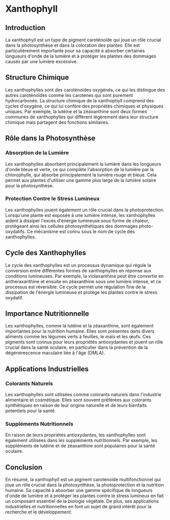 # Xanthophyll

## Introduction

La xanthophyll est un type de pigment caroténoïde qui joue un rôle crucial dans la photosynthèse et dans la coloration des plantes. Elle est particulièrement importante pour sa capacité à absorber certaines longueurs d'onde de la lumière et à protéger les plantes des dommages causés par une lumière excessive.

## Structure Chimique

Les xanthophylles sont des caroténoïdes oxygénés, ce qui les distingue des autres caroténoïdes comme les carotenes qui sont purement hydrocarbonés. La structure chimique de la xanthophyll comprend des cycles d'oxygène, ce qui lui confère des propriétés chimiques et physiques uniques. Par exemple, la lutéine et la zéaxanthine sont deux formes communes de xanthophylles qui diffèrent légèrement dans leur structure chimique mais partagent des fonctions similaires.

## Rôle dans la Photosynthèse

### Absorption de la Lumière

Les xanthophylles absorbent principalement la lumière dans les longueurs d'onde bleue et verte, ce qui complète l'absorption de la lumière par la chlorophylle, qui absorbe principalement la lumière rouge et bleue. Cela permet aux plantes d'utiliser une gamme plus large de la lumière solaire pour la photosynthèse.

### Protection Contre le Stress Lumineux

Les xanthophylles jouent également un rôle crucial dans la photoprotection. Lorsqu'une plante est exposée à une lumière intense, les xanthophylles aident à dissiper l'excès d'énergie lumineuse sous forme de chaleur, protégeant ainsi les cellules photosynthétiques des dommages photo-oxydatifs. Ce mécanisme est connu sous le nom de cycle des xanthophylles.

## Cycle des Xanthophylles

Le cycle des xanthophylles est un processus dynamique qui régule la conversion entre différentes formes de xanthophylles en réponse aux conditions lumineuses. Par exemple, la violaxanthine peut être convertie en antheraxanthine et ensuite en zéaxanthine sous une lumière intense, et ce processus est réversible. Ce cycle permet une régulation fine de la dissipation de l'énergie lumineuse et protège les plantes contre le stress oxydatif.

## Importance Nutritionnelle

Les xanthophylles, comme la lutéine et la zéaxanthine, sont également importantes pour la nutrition humaine. Elles sont présentes dans divers aliments comme les légumes verts à feuilles, le maïs et les œufs. Ces pigments sont connus pour leurs propriétés antioxydantes et jouent un rôle crucial dans la santé oculaire, en particulier dans la prévention de la dégénérescence maculaire liée à l'âge (DMLA).

## Applications Industrielles

### Colorants Naturels

Les xanthophylles sont utilisées comme colorants naturels dans l'industrie alimentaire et cosmétique. Elles sont souvent préférées aux colorants synthétiques en raison de leur origine naturelle et de leurs bienfaits potentiels pour la santé.

### Suppléments Nutritionnels

En raison de leurs propriétés antioxydantes, les xanthophylles sont également utilisées dans les suppléments nutritionnels. Par exemple, les suppléments de lutéine et de zéaxanthine sont populaires pour la santé oculaire.

## Conclusion

En résumé, la xanthophyll est un pigment caroténoïde multifonctionnel qui joue un rôle crucial dans la photosynthèse, la photoprotection et la nutrition humaine. Sa capacité à absorber une gamme spécifique de longueurs d'onde de lumière et à protéger les plantes contre le stress lumineux en fait un composant essentiel de la biologie végétale. De plus, ses applications industrielles et nutritionnelles en font un sujet de grand intérêt pour la recherche et le développement.